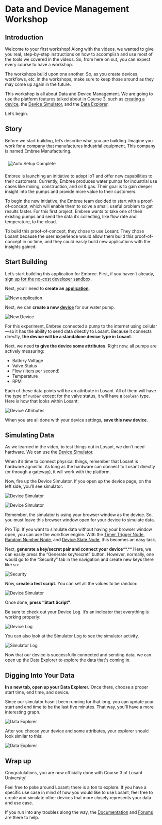# Data and Device Management Workshop

## Introduction

Welcome to your first workshop! Along with the videos, we wanted to give you real, step-by-step instructions on how to accomplish and use most of the tools we covered in the videos. So, from here on out, you can expect every course to have a workshop. 

The workshops build upon one another. So, as you create devices, workflows, etc. in the workshops, make sure to keep those around as they may come up again in the future. 

This workshop is all about Data and Device Management. We are going to use the platform features talked about in Course 3, such as [creating a device](/devices/overview/), the [Device Simulator](/devices/simulator/), and the [Data Explorer](/applications/data-explorer/).

Let’s begin.

## Story

Before we start building, let’s describe what you are building. Imagine you work for a company that manufactures industrial equipment. This company is named Embree Manufacturing. 

<div class="slim-image-container"><img style="padding: 10px;" src="/images/university/course-three-workshop/embree-logo.png" alt="Auto Setup Complete" title="Auto Setup Complete" /></div>

Embree is launching an initiative to adopt IoT and offer new capabilities to their customers. Currently, Embree produces water pumps for industrial use cases like mining, construction, and oil & gas. Their goal is to gain deeper insight into the pumps and provide more value to their customers.

To begin the new initiative, the Embree team decided to start with a proof-of-concept, which will enable them to solve a small, useful problem to get results faster. For this first project, Embree wants to take one of their existing pumps and send the data it’s collecting, like flow rate and temperature, to the cloud. 

To build this proof-of-concept, they chose to use Losant. They chose Losant because the user experience would allow them build this proof-of-concept in no time, and they could easily build new applications with the insights gained. 

## Start Building

Let’s start building this application for Embree. First, if you haven’t already, [sign up for the no-cost developer sandbox](https://app.losant.com/). 

Next, you’ll need to **create an** [**application**](/applications/overview/). 

![New application](/images/university/course-three-workshop/create-application.png)

Next, we can **create a new** [**device**](/devices/overview/) for our water pump. 

![New Device](/images/university/course-three-workshop/create-device.png)

For this experiment, Embree connected a pump to the internet using cellular—so it has the ability to send data directly to Losant. Because it connects directly, **the device will be a standalone device type in Losant**. 

Next, we need **to give the device some attributes**. Right now, all pumps are actively measuring: 


- Battery Voltage
- Valve Status
- Flow (liters per second)
- Temperature
- RPM

Each of these data points will be an attribute in Losant. All of them will have the type of `number` except for the valve status, it will have a `boolean` type. Here is how that looks within Losant: 

![Device Attributes](/images/university/course-three-workshop/device-attributes.png)


When you are all done with your device settings, **save this new device**. 

## Simulating Data

As we learned in the video, to test things out in Losant, we don’t need hardware. We can use the [Device Simulator](/devices/simulator/).

When it’s time to connect physical things, remember that Losant is hardware agnostic. As long as the hardware can connect to Losant directly (or through a gateway), it will work with the platform. 

Now, fire up the Device Simulator. If you open up the device page, on the left side, you'll see simulator.

![Device Simulator](/images/university/course-three-workshop/device-simulator-navigation.png)


![Device Simulator](/images/university/course-three-workshop/device-simulator-page.png)




Remember, the simulator is using your browser window as the device. So, you must leave this browser window open for your device to simulate data. 

Pro Tip: If you want to simulate data without having your browser window open, you can use the workflow engine. With the [Timer Trigger Node](/workflows/triggers/timer/), [Random Number Node](/workflows/logic/random-number/), and [Device State Node](/workflows/outputs/device-state/), this becomes an easy task. 

Next, **generate a key/secret pair and connect your device****.** Here, we can easily press the “Generate key/secret” button. However, normally, one would go to the “Security” tab in the navigation and create new keys there like so: 

![Security](/images/university/course-three-workshop/security.png)


Now, **create a test script**. You can set all the values to be random:

![Device Simulator](/images/university/course-three-workshop/device-simulator-random.png)


Once done, **press “Start Script”**. 

Be sure to check out your Device Log. It’s an indicator that everything is working properly: 

![Device Log](/images/university/course-three-workshop/device-log.gif)



You can also look at the Simulator Log to see the simulator activity. 

![Simulator Log](/images/university/course-three-workshop/simulator-log.png)



Now that our device is successfully connected and sending data, we can open up the D[ata Explorer](/applications/data-explorer/) to explore the data that's coming in.

## Digging Into Your Data

**In a new tab, open up your Data Explorer.** Once there, choose a proper start time, end time, and device. 

Since our simulator hasn’t been running for that long, you can update your start and end time to be the last five minutes. That way, you’ll have a more interesting graph. 

![Data Explorer](/images/university/course-three-workshop/data-explorer-settings.png)



After you choose your device and some attributes, your explorer should look similar to this:

![Data Explorer](/images/university/course-three-workshop/device-explorer-graph.png)


## Wrap up

Congratulations, you are now officially done with Course 3 of Losant University! 

Feel free to poke around Losant; there is a ton to explore. If you have a specific use case in mind of how you would like to use Losant, feel free to create and simulate other devices that more closely represents your data and use case.

If you run into any troubles along the way, the [Documentation](/) and [Forums](https://forums.losant.com/) are there to help. 




